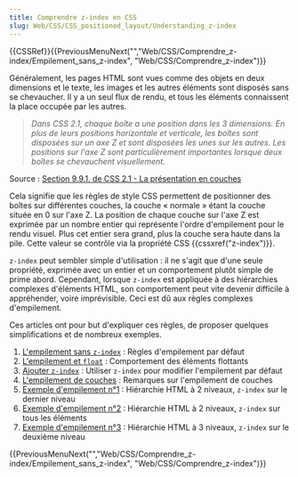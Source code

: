 ```yaml
---
title: Comprendre z-index en CSS
slug: Web/CSS/CSS_positioned_layout/Understanding_z-index
---
```


{{CSSRef}}{{PreviousMenuNext("","Web/CSS/Comprendre_z-index/Empilement_sans_z-index", "Web/CSS/Comprendre_z-index")}}

Généralement, les pages HTML sont vues comme des objets en deux dimensions et le texte, les images et les autres éléments sont disposés sans se chevaucher. Il y a un seul flux de rendu, et tous les éléments connaissent la place occupée par les autres.

> _Dans CSS 2.1, chaque boîte a une position dans les 3 dimensions. En plus de leurs positions horizontale et verticale, les boîtes sont disposées sur un axe Z et sont disposées les unes sur les autres. Les positions sur l'axe Z sont particulièrement importantes lorsque deux boîtes se chevauchent visuellement._

Source : [Section 9.9.1. de CSS 2.1 - La présentation en couches](https://www.w3.org/TR/CSS2/visuren.html#z-index)

Cela signifie que les règles de style CSS permettent de positionner des boîtes sur différentes couches, la couche « normale » étant la couche située en 0 sur l'axe Z. La position de chaque couche sur l'axe Z est exprimée par un nombre entier qui représente l'ordre d'empilement pour le rendu visuel. Plus cet entier sera grand, plus la couche sera haute dans la pile. Cette valeur se contrôle via la propriété CSS {{cssxref("z-index")}}.

`z-index` peut sembler simple d'utilisation : il ne s'agit que d'une seule propriété, exprimée avec un entier et un comportement plutôt simple de prime abord. Cependant, lorsque `z-index` est appliquée à des hiérarchies complexes d'éléments HTML, son comportement peut vite devenir difficile à appréhender, voire imprévisible. Ceci est dû aux règles complexes d'empilement.

Ces articles ont pour but d'expliquer ces règles, de proposer quelques simplifications et de nombreux exemples.

1. [L'empilement sans `z-index`](/fr/docs/Web/CSS/Comprendre_z-index/Empilement_sans_z-index)&nbsp;: Règles d'empilement par défaut
2. [L'empilement et `float`](/fr/docs/Web/CSS/Comprendre_z-index/Empilement_et_float)&nbsp;: Comportement des éléments flottants
3. [Ajouter `z-index`](/fr/docs/Web/CSS/Comprendre_z-index/Ajout_de_z-index)&nbsp;: Utiliser `z-index` pour modifier l'empilement par défaut
4. [L'empilement de couches](/fr/docs/Web/CSS/Comprendre_z-index/Empilement_de_couches)&nbsp;: Remarques sur l'empilement de couches
5. [Exemple d'empilement n°1](/fr/docs/Web/CSS/Comprendre_z-index/Exemple_1)&nbsp;: Hiérarchie HTML à 2 niveaux, `z-index` sur le dernier niveau
6. [Exemple d'empilement n°2](/fr/docs/Web/CSS/Comprendre_z-index/Exemple_2)&nbsp;: Hiérarchie HTML à 2 niveaux, `z-index` sur tous les éléments
7. [Exemple d'empilement n°3](/fr/docs/Web/CSS/Comprendre_z-index/Exemple_3)&nbsp;: Hiérarchie HTML à 3 niveaux, `z-index` sur le deuxième niveau

{{PreviousMenuNext("","Web/CSS/Comprendre_z-index/Empilement_sans_z-index", "Web/CSS/Comprendre_z-index")}}
